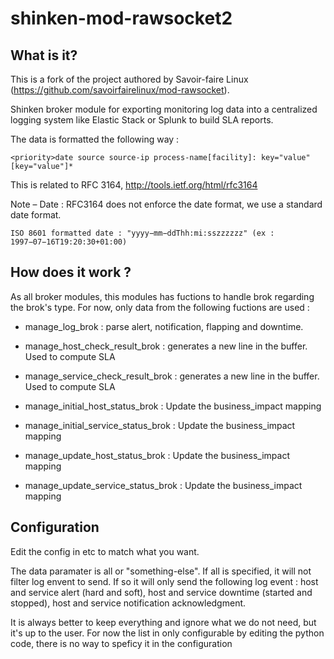shinken-mod-rawsocket2
=============

What is it?
-----------

This is a fork of the project authored by Savoir-faire Linux (https://github.com/savoirfairelinux/mod-rawsocket).

Shinken broker module for exporting monitoring log data into a centralized logging system like Elastic Stack or Splunk to build SLA reports.


The data is formatted the following way : 
```
<priority>date source source-ip process-name[facility]: key="value" [key="value"]*
```
This is related to RFC 3164, http://tools.ietf.org/html/rfc3164

Note – Date : RFC3164 does not enforce the date format, we use a standard date format. 
```
ISO 8601 formatted date : "yyyy−mm−ddThh:mi:sszzzzzz" (ex : 1997−07−16T19:20:30+01:00)
```


How does it work ?
----------------

As all broker modules, this modules has fuctions to handle brok regarding the brok's type. For now, only data from the following fuctions are used :
* manage_log_brok : parse alert, notification, flapping and downtime. 
* manage_host_check_result_brok : generates a new line in the buffer. Used to compute SLA
* manage_service_check_result_brok : generates a new line in the buffer. Used to compute SLA

* manage_initial_host_status_brok : Update the business_impact mapping
* manage_initial_service_status_brok : Update the business_impact mapping
* manage_update_host_status_brok : Update the business_impact mapping
* manage_update_service_status_brok : Update the business_impact mapping


Configuration
--------------
Edit the config in etc to match what you want.

The data paramater is all or "something-else". If all is specified, it will not filter log envent to send. If so it will only send the following log event : host and service alert (hard and soft), host and service downtime (started and stopped), host and service notification acknowledgment.

It is always better to keep everything and ignore what we do not need, but it's up to the user. For now the list in only configurable by editing the python code, there is no way to speficy it in the configuration


